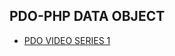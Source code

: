 PDO-PHP DATA OBJECT
---

* [PDO VIDEO SERIES 1](https://www.youtube.com/playlist?list=PLfdtiltiRHWHkDwEoZ29Q9FKtWVjA46HC)
